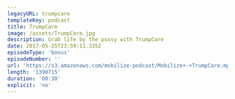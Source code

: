 ```yaml
---
legacyURL: trumpcare
templateKey: podcast
title: TrumpCare
image: /assets/TrumpCare.jpg
description: Grab life by the pussy with TrumpCare
date: 2017-05-25T23:59:11.335Z
episodeType: 'bonus'
episodeNumber: ''
url: 'https://s3.amazonaws.com/mobilize-podcast/Mobilize+-+TrumpCare.mp3'
length: '1390715'
duration: '00:30'
explicit: 'no'
---
```

